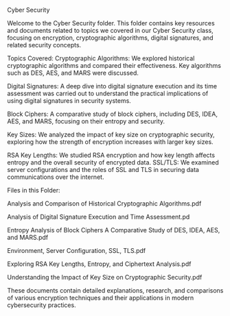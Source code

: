 Cyber Security

Welcome to the Cyber Security folder. This folder contains key resources and documents related to topics we covered in our Cyber Security class, focusing on encryption, cryptographic algorithms, digital signatures, and related security concepts.

Topics Covered:
Cryptographic Algorithms: We explored historical cryptographic algorithms and compared their effectiveness. Key algorithms such as DES, AES, and MARS were discussed.

Digital Signatures: A deep dive into digital signature execution and its time assessment was carried out to understand the practical implications of using digital signatures in security systems.

Block Ciphers: A comparative study of block ciphers, including DES, IDEA, AES, and MARS, focusing on their entropy and security.

Key Sizes: We analyzed the impact of key size on cryptographic security, exploring how the strength of encryption increases with larger key sizes.

RSA Key Lengths: We studied RSA encryption and how key length affects entropy and the overall security of encrypted data.
SSL/TLS: We examined server configurations and the roles of SSL and TLS in securing data communications over the internet.

Files in this Folder:

Analysis and Comparison of Historical Cryptographic Algorithms.pdf

Analysis of Digital Signature Execution and Time Assessment.pd

Entropy Analysis of Block Ciphers A Comparative Study of DES, IDEA, AES, and MARS.pdf

Environment, Server Configuration, SSL, TLS.pdf

Exploring RSA Key Lengths, Entropy, and Ciphertext Analysis.pdf

Understanding the Impact of Key Size on Cryptographic Security.pdf

These documents contain detailed explanations, research, and comparisons of various encryption techniques and their applications in modern cybersecurity practices.
